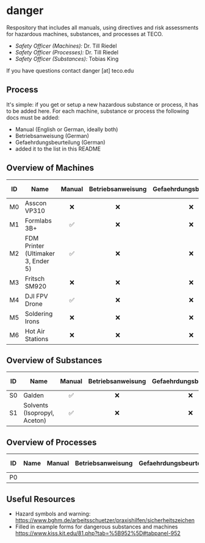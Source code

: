 # danger
Respository that includes all manuals, using directives and risk assessments for hazardous machines, substances, and processes at TECO.

- *Safety Officer (Machines):* Dr. Till Riedel
- *Safety Officer (Processes):* Dr. Till Riedel
- *Safety Officer (Substances):* Tobias King

If you have questions contact danger [at] teco.edu

## Process
It's simple: if you get or setup a new hazardous substance or process, it has to be added here. For each machine, substance or process the following docs must be added:
- Manual (English or German, ideally both)
- Betriebsanweisung (German)
- Gefaehrdungsbeurteilung (German)
- added it to the list in this README

## Overview of Machines
| ID            | Name                                | Manual          | Betriebsanweisung   | Gefaehrdungsbeurteilung   | Last Checked | Assigned To
| ------------- | ----------------------------------- | :-------------: | :-----------------: | :-----------------------: | :------------: | :-----------------------: |             
| M0            |  Asscon VP310                       | ❌              |  ❌                 | ❌                        | never        | Leon
| M1            |  Formlabs 3B+                       | ✅              |  ❌                 | ❌                        | never        | Leon
| M2            |  FDM Printer (Ultimaker 3, Ender 5) | ✅              |  ❌                 | ❌                        | never        | Tobi K
| M3            |  Fritsch SM920                      | ❌              |  ❌                 | ❌                        | never        | -
| M4            |  DJI FPV Drone                      | ✅              |  ❌                 | ❌                        | never        | -
| M5            |  Soldering Irons                    | ❌              |  ❌                 | ❌                        | never        | Tim
| M6            |  Hot Air Stations                   | ❌              |  ❌                 | ❌                        | never        | Tim
  
## Overview of Substances
| ID            | Name                               | Manual          | Betriebsanweisung   | Gefaehrdungsbeurteilung   | Database Entry   | Last Checked | Assigned To
| ------------- | ---------------------------- | :-------------: | :-----------------: | :-----------------------: | :--------------: | :------------: | :------------: |              
| S0            |  Galden                      | ✅              |  ❌                  | ❌                       | ❌               | never        | -
| S1            |  Solvents (Isopropyl, Aceton)| ✅              |  ❌                  | ❌                       | ❌               | never        | Tobi K

## Overview of Processes
| ID            | Name                        | Manual          | Betriebsanweisung   | Gefaehrdungsbeurteilung   | Last Checked | Assigned To
| ------------- | --------------------------- | :-------------: | :-----------------: | :-----------------------: | :------------: | :------------: |               
| P0            |                             |                 |                     |                           |                |                |

## Useful Resources
- Hazard symbols and warning: https://www.bghm.de/arbeitsschuetzer/praxishilfen/sicherheitszeichen
- Filled in example forms for dangerous substances and machines https://www.kiss.kit.edu/81.php?tab=%5B952%5D#tabpanel-952
